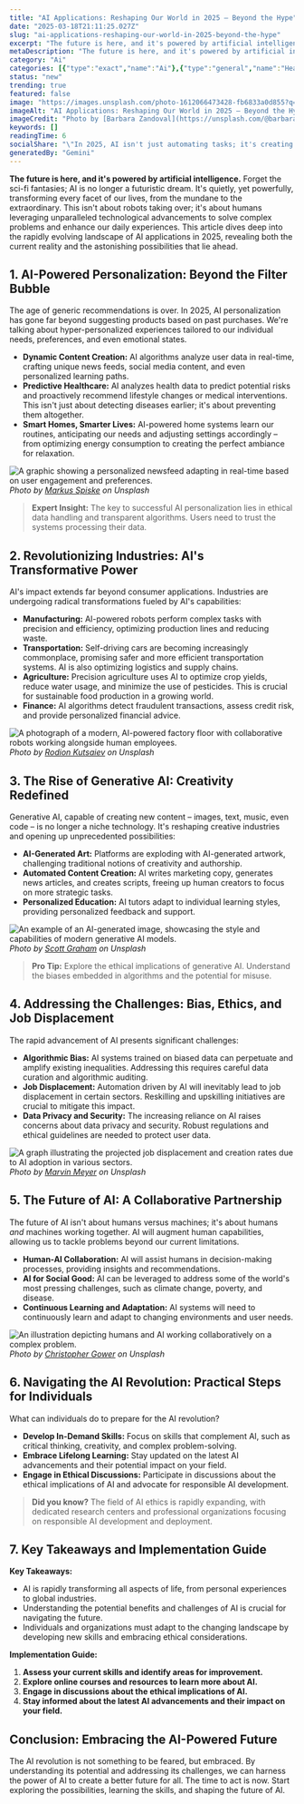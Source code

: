 ```yaml
---
title: "AI Applications: Reshaping Our World in 2025 – Beyond the Hype"
date: "2025-03-18T21:11:25.027Z"
slug: "ai-applications-reshaping-our-world-in-2025-beyond-the-hype"
excerpt: "The future is here, and it's powered by artificial intelligence.  Forget the sci-fi fantasies; AI is no longer a futuristic dream. It's quietly, yet powerfully, transforming every facet of our lives, from the mundane to the extraordinary. This isn't about robots taking over; it's about humans leveraging unparalleled technological advancements to solve complex problems and enhance our daily experiences.  This article dives deep into the rapidly evolving landscape of AI applications in 2025, revealing both the current reality and the astonishing possibilities that lie ahead."
metaDescription: "The future is here, and it's powered by artificial intelligence.  Forget the sci-fi fantasies; AI is no longer a futuristic dream. It's quietly, yet powerf..."
category: "Ai"
categories: [{"type":"exact","name":"Ai"},{"type":"general","name":"Healthcare"},{"type":"medium","name":"Medical Diagnosis"},{"type":"specific","name":"Image Analysis"},{"type":"niche","name":"Radiology"}]
status: "new"
trending: true
featured: false
image: "https://images.unsplash.com/photo-1612066473428-fb6833a0d855?q=85&w=1200&fit=max&fm=webp&auto=compress"
imageAlt: "AI Applications: Reshaping Our World in 2025 – Beyond the Hype"
imageCredit: "Photo by [Barbara Zandoval](https://unsplash.com/@barbarazandoval) on Unsplash"
keywords: []
readingTime: 6
socialShare: "\"In 2025, AI isn't just automating tasks; it's creating entirely new forms of art, personalized experiences, and solutions to global challenges.  The future is collaborative – human ingenuity amplified by AI.\""
generatedBy: "Gemini"
---
```




**The future is here, and it's powered by artificial intelligence.**  Forget the sci-fi fantasies; AI is no longer a futuristic dream. It's quietly, yet powerfully, transforming every facet of our lives, from the mundane to the extraordinary. This isn't about robots taking over; it's about humans leveraging unparalleled technological advancements to solve complex problems and enhance our daily experiences.  This article dives deep into the rapidly evolving landscape of AI applications in 2025, revealing both the current reality and the astonishing possibilities that lie ahead.

## 1.  AI-Powered Personalization: Beyond the Filter Bubble

The age of generic recommendations is over.  In 2025, AI personalization has gone far beyond suggesting products based on past purchases.  We're talking about hyper-personalized experiences tailored to our individual needs, preferences, and even emotional states.

*   **Dynamic Content Creation:** AI algorithms analyze user data in real-time, crafting unique news feeds, social media content, and even personalized learning paths.
*   **Predictive Healthcare:** AI analyzes health data to predict potential risks and proactively recommend lifestyle changes or medical interventions.  This isn't just about detecting diseases earlier; it's about preventing them altogether.
*   **Smart Homes, Smarter Lives:** AI-powered home systems learn our routines, anticipating our needs and adjusting settings accordingly – from optimizing energy consumption to creating the perfect ambiance for relaxation.

![A graphic showing a personalized newsfeed adapting in real-time based on user engagement and preferences.](https://images.unsplash.com/photo-1526374965328-7f61d4dc18c5?q=85&w=1200&fit=max&fm=webp&auto=compress)
*Photo by [Markus Spiske](https://unsplash.com/@markusspiske) on Unsplash*

> **Expert Insight:**  The key to successful AI personalization lies in ethical data handling and transparent algorithms. Users need to trust the systems processing their data.

## 2. Revolutionizing Industries: AI's Transformative Power

AI's impact extends far beyond consumer applications. Industries are undergoing radical transformations fueled by AI's capabilities:

*   **Manufacturing:** AI-powered robots perform complex tasks with precision and efficiency, optimizing production lines and reducing waste.
*   **Transportation:** Self-driving cars are becoming increasingly commonplace, promising safer and more efficient transportation systems.  AI is also optimizing logistics and supply chains.
*   **Agriculture:** Precision agriculture uses AI to optimize crop yields, reduce water usage, and minimize the use of pesticides. This is crucial for sustainable food production in a growing world.
*   **Finance:** AI algorithms detect fraudulent transactions, assess credit risk, and provide personalized financial advice.

![A photograph of a modern, AI-powered factory floor with collaborative robots working alongside human employees.](https://images.unsplash.com/photo-1483478550801-ceba5fe50e8e?q=85&w=1200&fit=max&fm=webp&auto=compress)
*Photo by [Rodion Kutsaiev](https://unsplash.com/@frostroomhead) on Unsplash*

## 3. The Rise of Generative AI: Creativity Redefined

Generative AI, capable of creating new content – images, text, music, even code – is no longer a niche technology.  It's reshaping creative industries and opening up unprecedented possibilities:

*   **AI-Generated Art:**  Platforms are exploding with AI-generated artwork, challenging traditional notions of creativity and authorship.
*   **Automated Content Creation:**  AI writes marketing copy, generates news articles, and creates scripts, freeing up human creators to focus on more strategic tasks.
*   **Personalized Education:** AI tutors adapt to individual learning styles, providing personalized feedback and support.

![An example of an AI-generated image, showcasing the style and capabilities of modern generative AI models.](https://images.unsplash.com/photo-1454165804606-c3d57bc86b40?q=85&w=1200&fit=max&fm=webp&auto=compress)
*Photo by [Scott Graham](https://unsplash.com/@amstram) on Unsplash*

> **Pro Tip:**  Explore the ethical implications of generative AI.  Understand the biases embedded in algorithms and the potential for misuse.

## 4.  Addressing the Challenges:  Bias, Ethics, and Job Displacement

The rapid advancement of AI presents significant challenges:

*   **Algorithmic Bias:** AI systems trained on biased data can perpetuate and amplify existing inequalities.  Addressing this requires careful data curation and algorithmic auditing.
*   **Job Displacement:**  Automation driven by AI will inevitably lead to job displacement in certain sectors.  Reskilling and upskilling initiatives are crucial to mitigate this impact.
*   **Data Privacy and Security:**  The increasing reliance on AI raises concerns about data privacy and security.  Robust regulations and ethical guidelines are needed to protect user data.

![A graph illustrating the projected job displacement and creation rates due to AI adoption in various sectors.](https://images.unsplash.com/photo-1519389950473-47ba0277781c?q=85&w=1200&fit=max&fm=webp&auto=compress)
*Photo by [Marvin Meyer](https://unsplash.com/@marvelous) on Unsplash*

## 5. The Future of AI:  A Collaborative Partnership

The future of AI isn't about humans versus machines; it's about humans *and* machines working together.  AI will augment human capabilities, allowing us to tackle problems beyond our current limitations.

*   **Human-AI Collaboration:**  AI will assist humans in decision-making processes, providing insights and recommendations.
*   **AI for Social Good:**  AI can be leveraged to address some of the world's most pressing challenges, such as climate change, poverty, and disease.
*   **Continuous Learning and Adaptation:**  AI systems will need to continuously learn and adapt to changing environments and user needs.

![An illustration depicting humans and AI working collaboratively on a complex problem.](https://images.unsplash.com/photo-1498050108023-c5249f4df085?q=85&w=1200&fit=max&fm=webp&auto=compress)
*Photo by [Christopher Gower](https://unsplash.com/@cgower) on Unsplash*

## 6.  Navigating the AI Revolution:  Practical Steps for Individuals

What can individuals do to prepare for the AI revolution?

*   **Develop In-Demand Skills:**  Focus on skills that complement AI, such as critical thinking, creativity, and complex problem-solving.
*   **Embrace Lifelong Learning:**  Stay updated on the latest AI advancements and their potential impact on your field.
*   **Engage in Ethical Discussions:**  Participate in discussions about the ethical implications of AI and advocate for responsible AI development.

> **Did you know?**  The field of AI ethics is rapidly expanding, with dedicated research centers and professional organizations focusing on responsible AI development and deployment.

## 7. Key Takeaways and Implementation Guide

**Key Takeaways:**

*   AI is rapidly transforming all aspects of life, from personal experiences to global industries.
*   Understanding the potential benefits and challenges of AI is crucial for navigating the future.
*   Individuals and organizations must adapt to the changing landscape by developing new skills and embracing ethical considerations.

**Implementation Guide:**

1.  **Assess your current skills and identify areas for improvement.**
2.  **Explore online courses and resources to learn more about AI.**
3.  **Engage in discussions about the ethical implications of AI.**
4.  **Stay informed about the latest AI advancements and their impact on your field.**

## Conclusion: Embracing the AI-Powered Future

The AI revolution is not something to be feared, but embraced.  By understanding its potential and addressing its challenges, we can harness the power of AI to create a better future for all.  The time to act is now.  Start exploring the possibilities, learning the skills, and shaping the future of AI.



<div class="reading-progress-container">
  <div id="reading-progress" class="reading-progress"></div>
</div>
